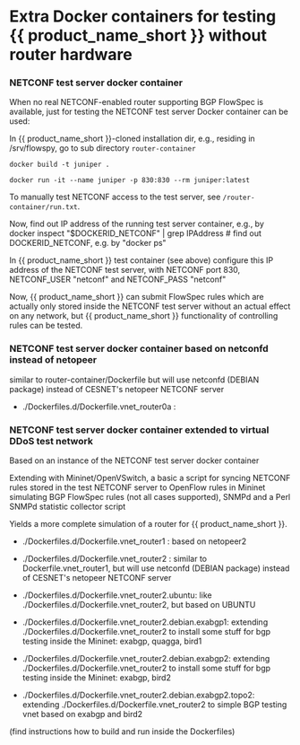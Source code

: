 # Extra Docker containers for testing {{ product_name_short }} without router hardware


### NETCONF test server docker container

When no real NETCONF-enabled router supporting BGP FlowSpec is available, just for testing the NETCONF test server Docker container can be used:

In {{ product_name_short }}-cloned installation dir, e.g., residing in /srv/flowspy, go to sub directory `router-container`

```
docker build -t juniper .

docker run -it --name juniper -p 830:830 --rm juniper:latest
```

To manually test NETCONF access to the test server, see `/router-container/run.txt`.

Now, find out IP address of the running test server container, e.g., by
docker inspect "$DOCKERID_NETCONF" | grep IPAddress # find out DOCKERID_NETCONF, e.g. by "docker ps"

In {{ product_name_short }} test container (see above) configure this IP address of the NETCONF test server,
with NETCONF port 830, NETCONF_USER "netconf" and NETCONF_PASS "netconf"

Now, {{ product_name_short }} can submit FlowSpec rules which are actually only stored inside the NETCONF test server
without an actual effect on any network, but {{ product_name_short }} functionality of controlling rules can be tested. 

### NETCONF test server docker container based on netconfd instead of netopeer

similar to router-container/Dockerfile but will use netconfd (DEBIAN package) instead of CESNET's netopeer NETCONF server

- ./Dockerfiles.d/Dockerfile.vnet_router0a : 

### NETCONF test server docker container extended to virtual DDoS test network

Based on an instance of the NETCONF test server docker container

Extending with Mininet/OpenVSwitch, 
a basic a script for syncing NETCONF rules stored in the test NETCONF server
to OpenFlow rules in Mininet simulating BGP FlowSpec rules (not all cases supported),
SNMPd and a Perl SNMPd statistic collector script

Yields a more complete simulation of a router for {{ product_name_short }}.

- ./Dockerfiles.d/Dockerfile.vnet_router1 : based on netopeer2
- ./Dockerfiles.d/Dockerfile.vnet_router2 : similar to Dockerfile.vnet_router1, but will use netconfd (DEBIAN package) instead of CESNET's netopeer NETCONF server

- ./Dockerfiles.d/Dockerfile.vnet_router2.ubuntu: like ./Dockerfiles.d/Dockerfile.vnet_router2, but based on UBUNTU
- ./Dockerfiles.d/Dockerfile.vnet_router2.debian.exabgp1: extending ./Dockerfiles.d/Dockerfile.vnet_router2 to install some stuff for bgp testing inside the Mininet: exabgp, quagga, bird1
- ./Dockerfiles.d/Dockerfile.vnet_router2.debian.exabgp2: extending ./Dockerfiles.d/Dockerfile.vnet_router2 to install some stuff for bgp testing inside the Mininet: exabgp, bird2
- ./Dockerfiles.d/Dockerfile.vnet_router2.debian.exabgp2.topo2: extending ./Dockerfiles.d/Dockerfile.vnet_router2 to simple BGP testing vnet based on exabgp and bird2

(find instructions how to build and run inside the Dockerfiles)

